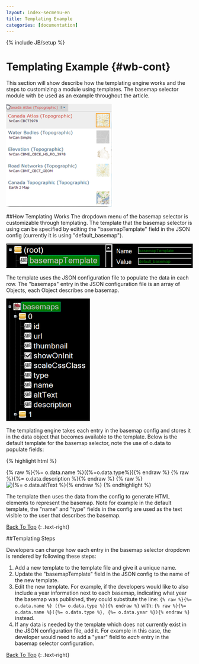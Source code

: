 ```yaml
---
layout: index-secmenu-en
title: Templating Example
categories: [documentation]
---
```

{% include JB/setup %}

<a name="top" />

# Templating Example {#wb-cont}



This section will show describe how the templating engine works and the steps to customizing a module using templates. The basemap selector module with be used as an example throughout the article.

<img src="assets/images/basemap_selector_screenshot.png" alt="Basemap Selector Screenshot" title="A sample screenshot of the basemap selector menu" width="285" height="278" />

<div class="toc"></div>

##How Templating Works
The dropdown menu of the basemap selector is customizable through templating. The template that the basemap selector is using can be specified by editing the "basemapTemplate" field in the JSON config (currently it is using "default_basemap").

<img src="assets/images/basemap_template_screenshot.png" alt="Basemap Template Screenshot" title="The basemap_template field is located at the root of the configuration file" width="521" height="66" />

The template uses the JSON configuration file to populate the data in each row. The "basemaps" entry in the JSON configuration file is an array of Objects, each Object describes one basemap.

<img src="assets/images/basemap_config_screenshot.png" alt="Basemap Config Screenshot" title="The default structure of each entry in the basemap array in the JSON configuration file" width="226" height="330" />

The templating engine takes each entry in the basemap config and stores it in the data object that becomes available to the template. Below is the default template for the basemap selector, note the use of o.data to populate fields:

{% highlight html %}
    <div class='esriBasemapGalleryLabelContainer'>
    {% raw %}<span alt='{%= o.data.name %} ({%= o.data.type %})' title='{%= o.data.name %} ({%= o.data.type %})'>{%= o.data.name %}({%=o.data.type%})</span>{% endraw %}
    {% raw %}<span class='font-xsmall extra'>{%= o.data.description %}</span>{% endraw %}
    {% raw %}</div><img class='esriBasemapGalleryThumbnail' src='{%=%20o.data.thumbnail%20%}' alt='{%= o.data.altText %}' />{% endraw %}
{% endhighlight %}

The template then uses the data from the config to generate HTML elements to represent the basemap. Note for example in the default template, the "name" and "type" fields in the config are used as the text visible to the user that describes the basemap.

[Back To Top](#top)
{: .text-right}

##Templating Steps

Developers can change how each entry in the basemap selector dropdown is rendered by following these steps:

1. Add a new template to the template file and give it a unique name.
2. Update the "basemapTemplate" field in the JSON config to the name of the new template.
3. Edit the new template. For example, if the developers would like to also include a year information next to each basemap, indicating what year the basemap was published, they could substitute the line: `{% raw %}{%= o.data.name %} ({%= o.data.type %}){% endraw %}` with: `{% raw %}{%= o.data.name %}({%= o.data.type %}, {%= o.data.year %}){% endraw %}` instead.
4. If any data is needed by the template which does not currently exist in the JSON configuration file, add it. For example in this case, the developer would need to add a "year" field to *each* entry in the basemap selector configuration.


[Back To Top](#top)
{: .text-right}